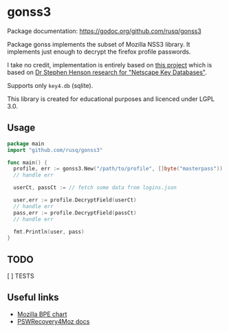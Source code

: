 # gonss3

Package documentation: https://godoc.org/github.com/rusq/gonss3

Package gonss implements the subset of Mozilla NSS3 library. It implements
just enough to decrypt the firefox profile passwords.

I take no credit, implementation is entirely based on [this project][4] which
is based on [Dr Stephen Henson research for "Netscape Key Databases"][1].

Supports only `key4.db` (sqlite).

This library is created for educational purposes and licenced under LGPL 3.0.

## Usage
```go
package main
import "github.com/rusq/gonss3"

func main() {
  profile, err := gonss3.New("/path/to/profile", []byte("masterpass"))
  // handle err

  userCt, passCt := // fetch some data from logins.json

  user,err := profile.DecryptField(userCt)
  // handle err
  pass,err := profile.DecryptField(passCt)
  // handle err

  fmt.Println(user, pass)
}
```

## TODO
[ ] TESTS

## Useful links

* [Mozilla BPE chart][2]
* [PSWRecovery4Moz docs][3]

[1]: http://web.archive.org/web/20150212092002/http://www.drh-consultancy.demon.co.uk/key3.html
[2]: https://github.com/lclevy/firepwd/blob/f48522352c27c8d1868d7a3ad0f5e3da3b1b922d/mozilla_pbe.pdf
[3]: https://github.com/philsmd/pswRecovery4Moz/blob/master/pswRecovery4Moz.txt
[4]: https://github.com/lclevy/firepwd/